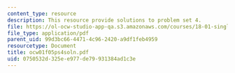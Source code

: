 ```yaml
---
content_type: resource
description: This resource provide solutions to problem set 4.
file: https://ol-ocw-studio-app-qa.s3.amazonaws.com/courses/18-01-single-variable-calculus-fall-2005/0750532d325ee977de79931384ad1c3e_ocw01f05ps4soln.pdf
file_type: application/pdf
parent_uid: 99d3bc66-4471-4c96-2420-a9df1feb4959
resourcetype: Document
title: ocw01f05ps4soln.pdf
uid: 0750532d-325e-e977-de79-931384ad1c3e
---
```

